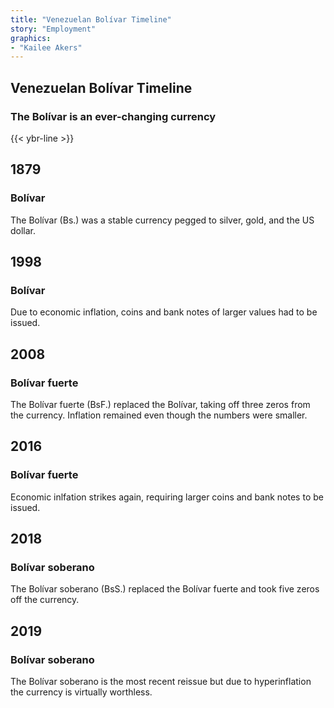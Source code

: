 ```yaml
---
title: "Venezuelan Bolívar Timeline"
story: "Employment"
graphics:
- "Kailee Akers"
---
```


<section class="interactive">
  <h2 class="interactive__title">Venezuelan Bolívar Timeline</h2>
  <h3 class="interactive__subhead">The Bolívar is an ever-changing currency</h3>
 {{< ybr-line >}}

<!-- Beginning of Timeline -->
<div class="timeline">
  <div class="bolivar left yellow">
    <div class="timeline-content">
      <h2>1879</h2>
      <h3>Bolívar</h3>
      <p>The Bolívar (Bs.) was a stable currency pegged to silver, gold, and the US dollar.</p>
    </div>
  </div>
  <div class="bolivar right yellow">
    <div class="timeline-content">
      <h2>1998</h2>
      <h3>Bolívar</h3>
      <p>Due to economic inflation, coins and bank notes of larger values had to be issued.</p>
    </div>
  </div>
  <div class="bolivar left blue">
    <div class="timeline-content">
      <h2>2008</h2>
      <h3>Bolívar fuerte</h3>
      <p>The Bolívar fuerte (BsF.) replaced the Bolívar, taking off three zeros from the currency.  Inflation remained even though the numbers were smaller.</p>
    </div>
  </div>
  <div class="bolivar right blue">
    <div class="timeline-content">
      <h2>2016</h2>
      <h3>Bolívar fuerte</h3>
      <p>Economic inlfation strikes again, requiring larger coins and bank notes to be issued.</p>
    </div>
  </div>
  <div class="bolivar left red">
    <div class="timeline-content">
      <h2>2018</h2>
      <h3>Bolívar soberano</h3>
      <p>The Bolívar soberano (BsS.) replaced the Bolívar fuerte and took five zeros off the currency. </p>
    </div>
  </div>
  <div class="bolivar right red">
    <div class="timeline-content">
      <h2>2019</h2>
      <h3>Bolívar soberano</h3>
      <p>The Bolívar soberano is the most recent reissue but due to hyperinflation the currency is virtually worthless.</p>
    </div>
  </div>
</div>
</section>
